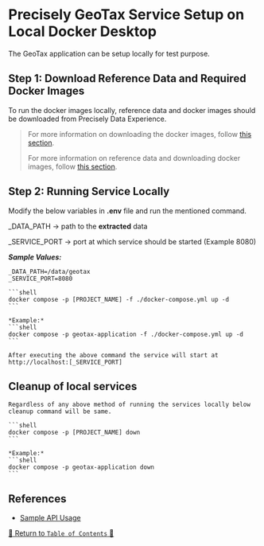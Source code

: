 # Precisely GeoTax Service Setup on Local Docker Desktop

The GeoTax application can be setup locally for test purpose.

## Step 1: Download Reference Data and Required Docker Images

To run the docker images locally, reference data and docker images should be downloaded from Precisely Data Experience.
> For more information on downloading the docker images, follow [this section](../scripts/eks/images-to-ecr-uploader/README.md#download-and-upload-docker-images-to-ecr).
> 
> For more information on reference data and downloading docker images, follow [this section](../docs/ReferenceData.md).
>

## Step 2: Running Service Locally

Modify the below variables in ****.env**** file and run the mentioned command.

_DATA_PATH -> path to the **extracted** data

_SERVICE_PORT -> port at which service should be started (Example 8080)

***Sample Values:***

 ```shell
 _DATA_PATH=/data/geotax
 _SERVICE_PORT=8080
 ```

    ```shell
    docker compose -p [PROJECT_NAME] -f ./docker-compose.yml up -d
    ```

    *Example:*
    ```shell
    docker compose -p geotax-application -f ./docker-compose.yml up -d
    ```

    After executing the above command the service will start at http://localhost:[_SERVICE_PORT]

## Cleanup of local services

    Regardless of any above method of running the services locally below cleanup command will be same.

    ```shell
    docker compose -p [PROJECT_NAME] down
    ```

    *Example:*
    ```shell
    docker compose -p geotax-application down
    ```

## References

- [Sample API Usage](../charts/eks/geotax-application/README.md#geotax-service-api-usage)

[🔗 Return to `Table of Contents` 🔗](../README.md#setup)